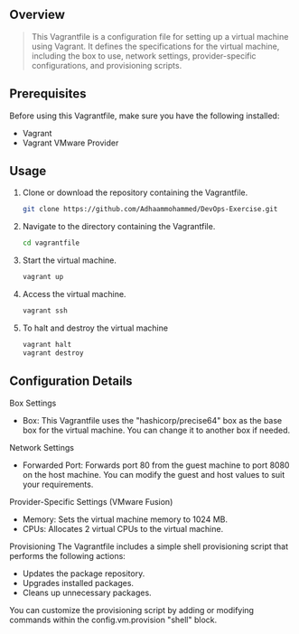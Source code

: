 ## Overview

> This Vagrantfile is a configuration file for setting up a virtual machine using Vagrant. It defines the specifications for the virtual machine, including the box to use, network settings, provider-specific configurations, and provisioning scripts.

## Prerequisites

Before using this Vagrantfile, make sure you have the following installed:

- Vagrant
- Vagrant VMware Provider

## Usage

1. Clone or download the repository containing the Vagrantfile.

    ```bash
    git clone https://github.com/Adhaammohammed/DevOps-Exercise.git
    ```
    
2. Navigate to the directory containing the Vagrantfile.
   
    ```bash
    cd vagrantfile
    ```
3. Start the virtual machine.

    ```bash
    vagrant up
    ```
4. Access the virtual machine.
    
    ```bash
    vagrant ssh
    ```
5. To halt and destroy the virtual machine

    ```bash
    vagrant halt
    vagrant destroy
    ```

## Configuration Details    

Box Settings
- Box: This Vagrantfile uses the "hashicorp/precise64" box as the base box for the virtual machine. You can change it to another box if needed.

Network Settings
- Forwarded Port: Forwards port 80 from the guest machine to port 8080 on the host machine. You can modify the guest and host values to suit your requirements.

Provider-Specific Settings (VMware Fusion)
- Memory: Sets the virtual machine memory to 1024 MB.
- CPUs: Allocates 2 virtual CPUs to the virtual machine.

Provisioning
The Vagrantfile includes a simple shell provisioning script that performs the following actions:

- Updates the package repository.
- Upgrades installed packages.
- Cleans up unnecessary packages.

You can customize the provisioning script by adding or modifying commands within the config.vm.provision "shell" block.

    

